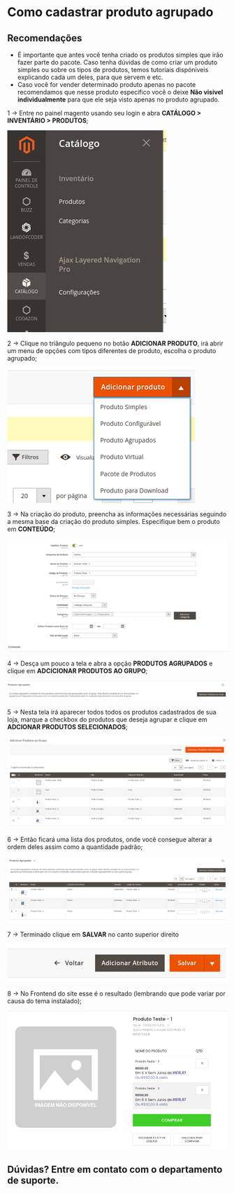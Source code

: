 # Como cadastrar produto agrupado

## Recomendações
* É importante que antes você tenha criado os produtos simples que irão fazer parte do pacote. Caso tenha dúvidas de como criar um produto simples ou sobre os tipos de produtos, temos tutoriais dispóniveis explicando cada um deles, para que servem e etc.
* Caso você for vender determinado produto apenas no pacote recomendamos que nesse produto especifico você o deixe **Não visivel individualmente** para que ele seja visto apenas no produto agrupado.

1 -> Entre no painel magento usando seu login e abra **CATÁLOGO > INVENTÁRIO > PRODUTOS**;

![produto_agrupado](https://github.com/Buzz-Dev-Web/Tutoriais/blob/master/Magento_2/04%20-%20Como%20cadastrar%20produto%20agrupado/images/image1.png)

2 -> Clique no triângulo pequeno no botão **ADICIONAR PRODUTO**, irá abrir um menu de opções com tipos diferentes de produto, escolha o produto agrupado;

![produto_agrupado](https://github.com/Buzz-Dev-Web/Tutoriais/blob/master/Magento_2/04%20-%20Como%20cadastrar%20produto%20agrupado/images/image2.png)

3 -> Na criação do produto, preencha as informações necessárias seguindo a mesma base da criação do produto simples. Especifique bem o produto em **CONTEÚDO**;

![produto_agrupado](https://github.com/Buzz-Dev-Web/Tutoriais/blob/master/Magento_2/04%20-%20Como%20cadastrar%20produto%20agrupado/images/image3.png)

4 ->  Desça um pouco a tela e abra a opção **PRODUTOS AGRUPADOS** e clique em **ADCICIONAR PRODUTOS AO GRUPO**;

![produto_agrupado](https://github.com/Buzz-Dev-Web/Tutoriais/blob/master/Magento_2/04%20-%20Como%20cadastrar%20produto%20agrupado/images/image4.png)

5 -> Nesta tela irá aparecer todos todos os produtos cadastrados de sua loja, marque a checkbox do produtos que deseja agrupar e clique em **ADCIONAR PRODUTOS SELECIONADOS**;

![produto_agrupado](https://github.com/Buzz-Dev-Web/Tutoriais/blob/master/Magento_2/04%20-%20Como%20cadastrar%20produto%20agrupado/images/image5.png)

6 -> Então ficará uma lista dos produtos, onde você consegue alterar a ordem deles assim como a quantidade padrão;

![produto_agrupado](https://github.com/Buzz-Dev-Web/Tutoriais/blob/master/Magento_2/04%20-%20Como%20cadastrar%20produto%20agrupado/images/image6.png)

7 -> Terminado clique em **SALVAR** no canto superior direito

![produto_agrupado](https://github.com/Buzz-Dev-Web/Tutoriais/blob/master/Magento_2/04%20-%20Como%20cadastrar%20produto%20agrupado/images/image7.png)

8 -> No Frontend do site esse é o resultado (lembrando que pode variar por causa do tema instalado);

![produto_agrupado](https://github.com/Buzz-Dev-Web/Tutoriais/blob/master/Magento_2/04%20-%20Como%20cadastrar%20produto%20agrupado/images/image8.png)

## Dúvidas? Entre em contato com o departamento de suporte.

